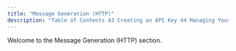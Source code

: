 ```yaml
---
title: "Message Generation (HTTP)"
description: "Table of Contents 43 Creating an API Key 44 Managing Your API Keys 44 1 Viewing Your API Keys 44 2 Creating an API Key 44 3 Updating an API Key 44 4 Deleting an API Key 45 Generating a Transmission 46 Using Substitution Data 47 Creating Stored Templates 48..."
---
```


Welcome to the Message Generation (HTTP) section. 
